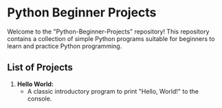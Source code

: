 # Python Beginner Projects

Welcome to the "Python-Beginner-Projects" repository! This repository contains a collection of simple Python programs suitable for beginners to learn and practice Python programming.

## List of Projects

1. **Hello World:**
   - A classic introductory program to print "Hello, World!" to the console.
